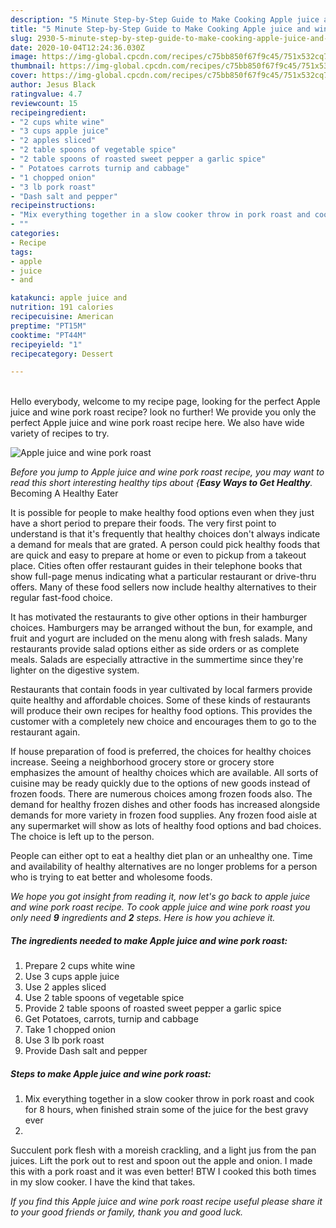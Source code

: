 ```yaml
---
description: "5 Minute Step-by-Step Guide to Make Cooking Apple juice and wine pork roast"
title: "5 Minute Step-by-Step Guide to Make Cooking Apple juice and wine pork roast"
slug: 2930-5-minute-step-by-step-guide-to-make-cooking-apple-juice-and-wine-pork-roast
date: 2020-10-04T12:24:36.030Z
image: https://img-global.cpcdn.com/recipes/c75bb850f67f9c45/751x532cq70/apple-juice-and-wine-pork-roast-recipe-main-photo.jpg
thumbnail: https://img-global.cpcdn.com/recipes/c75bb850f67f9c45/751x532cq70/apple-juice-and-wine-pork-roast-recipe-main-photo.jpg
cover: https://img-global.cpcdn.com/recipes/c75bb850f67f9c45/751x532cq70/apple-juice-and-wine-pork-roast-recipe-main-photo.jpg
author: Jesus Black
ratingvalue: 4.7
reviewcount: 15
recipeingredient:
- "2 cups white wine"
- "3 cups apple juice"
- "2 apples sliced"
- "2 table spoons of vegetable spice"
- "2 table spoons of roasted sweet pepper a garlic spice"
- " Potatoes carrots turnip and cabbage"
- "1 chopped onion"
- "3 lb pork roast"
- "Dash salt and pepper"
recipeinstructions:
- "Mix everything together in a slow cooker throw in pork roast and cook for 8 hours, when finished strain some of the juice for the best gravy ever"
- ""
categories:
- Recipe
tags:
- apple
- juice
- and

katakunci: apple juice and 
nutrition: 191 calories
recipecuisine: American
preptime: "PT15M"
cooktime: "PT44M"
recipeyield: "1"
recipecategory: Dessert

---
```

<br>
Hello everybody, welcome to my recipe page, looking for the perfect Apple juice and wine pork roast recipe? look no further! We provide you only the perfect Apple juice and wine pork roast recipe here. We also have wide variety of recipes to try.
<br>


![Apple juice and wine pork roast](https://img-global.cpcdn.com/recipes/c75bb850f67f9c45/751x532cq70/apple-juice-and-wine-pork-roast-recipe-main-photo.jpg)

<i>Before you jump to Apple juice and wine pork roast recipe, you may want to read this short interesting healthy tips about {<strong>Easy Ways to Get Healthy</strong>.</i>
Becoming A Healthy Eater

It is possible for people to make healthy food options even when they just have a short period to prepare their foods. The very first point to understand is that it's frequently that healthy choices don't always indicate a demand for meals that are grated. A person could pick healthy foods that are quick and easy to prepare at home or even to pickup from a takeout place. Cities often offer restaurant guides in their telephone books that show full-page menus indicating what a particular restaurant or drive-thru offers. Many of these food sellers now include healthy alternatives to their regular fast-food choice.

 It has motivated the restaurants to give other options in their hamburger choices. Hamburgers may be arranged without the bun, for example, and fruit and yogurt are included on the menu along with fresh salads. Many restaurants provide salad options either as side orders or as complete meals.  Salads are especially attractive in the summertime since they're lighter on the digestive system.

Restaurants that contain foods in year cultivated by local farmers provide quite healthy and affordable choices. Some of these kinds of restaurants will produce their own recipes for healthy food options.  This provides the customer with a completely new choice and encourages them to go to the restaurant again.

If house preparation of food is preferred, the choices for healthy choices increase. Seeing a neighborhood grocery store or grocery store emphasizes the amount of healthy choices which are available.  All sorts of cuisine may be ready quickly due to the options of new goods instead of frozen foods. There are numerous choices among frozen foods also. The demand for healthy frozen dishes and other foods has increased alongside demands for more variety in frozen food supplies. Any frozen food aisle at any supermarket will show as lots of healthy food options and bad choices. The choice is left up to the person.

People can either opt to eat a healthy diet plan or an unhealthy one. Time and availability of healthy alternatives are no longer problems for a person who is trying to eat better and wholesome foods.


<i>We hope you got insight from reading it, now let's go back to apple juice and wine pork roast recipe. To cook apple juice and wine pork roast you only need <strong>9</strong> ingredients and <strong>2</strong> steps. Here is how you achieve it.
</i>

##### The ingredients needed to make Apple juice and wine pork roast:

1. Prepare 2 cups white wine
1. Use 3 cups apple juice
1. Use 2 apples sliced
1. Use 2 table spoons of vegetable spice
1. Provide 2 table spoons of roasted sweet pepper a garlic spice
1. Get  Potatoes, carrots, turnip and cabbage
1. Take 1 chopped onion
1. Use 3 lb pork roast
1. Provide Dash salt and pepper


##### Steps to make Apple juice and wine pork roast:

1. Mix everything together in a slow cooker throw in pork roast and cook for 8 hours, when finished strain some of the juice for the best gravy ever
1. 


Succulent pork flesh with a moreish crackling, and a light jus from the pan juices. Lift the pork out to rest and spoon out the apple and onion. I made this with a pork roast and it was even better! BTW I cooked this both times in my slow cooker. I have the kind that takes. 

<i>If you find this Apple juice and wine pork roast recipe useful please share it to your good friends or family, thank you and good luck.</i>
